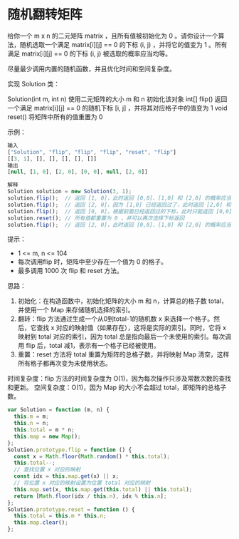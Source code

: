 # 随机翻转矩阵

给你一个 m x n 的二元矩阵 matrix ，且所有值被初始化为 0 。请你设计一个算法，随机选取一个满足 matrix[i][j] == 0 的下标 (i, j) ，并将它的值变为 1 。所有满足 matrix[i][j] == 0 的下标 (i, j) 被选取的概率应当均等。

尽量最少调用内置的随机函数，并且优化时间和空间复杂度。

实现 Solution 类：

Solution(int m, int n) 使用二元矩阵的大小 m 和 n 初始化该对象
int[] flip() 返回一个满足 matrix[i][j] == 0 的随机下标 [i, j] ，并将其对应格子中的值变为 1
void reset() 将矩阵中所有的值重置为 0

示例：

```js
输入
["Solution", "flip", "flip", "flip", "reset", "flip"]
[[3, 1], [], [], [], [], []]
输出
[null, [1, 0], [2, 0], [0, 0], null, [2, 0]]

解释
Solution solution = new Solution(3, 1);
solution.flip();  // 返回 [1, 0]，此时返回 [0,0]、[1,0] 和 [2,0] 的概率应当相同
solution.flip();  // 返回 [2, 0]，因为 [1,0] 已经返回过了，此时返回 [2,0] 和 [0,0] 的概率应当相同
solution.flip();  // 返回 [0, 0]，根据前面已经返回过的下标，此时只能返回 [0,0]
solution.reset(); // 所有值都重置为 0 ，并可以再次选择下标返回
solution.flip();  // 返回 [2, 0]，此时返回 [0,0]、[1,0] 和 [2,0] 的概率应当相同
```

提示：

- 1 <= m, n <= 104
- 每次调用flip 时，矩阵中至少存在一个值为 0 的格子。
- 最多调用 1000 次 flip 和 reset 方法。

思路：
1. 初始化：在构造函数中，初始化矩阵的大小 m 和 n，计算总的格子数 total，并使用一个 Map 来存储随机选择的索引。
2. 翻转：flip 方法通过生成一个从0到total-1的随机数 x 来选择一个格子。然后，它查找 x 对应的映射值（如果存在），这将是实际的索引。同时，它将 x 映射到 total 对应的索引，因为 total 总是指向最后一个未使用的索引。每次调用 flip 后，total 减1，表示有一个格子已经被使用。
3. 重置：reset 方法将 total 重置为矩阵的总格子数，并将映射 Map 清空，这样所有格子都再次变为未使用状态。

时间复杂度：flip 方法的时间复杂度为 O(1)，因为每次操作只涉及常数次数的查找和更新。
空间复杂度：O(1)，因为 Map 的大小不会超过 total，即矩阵的总格子数。

```js
var Solution = function (m, n) {
  this.m = m;
  this.n = n;
  this.total = m * n;
  this.map = new Map();
};
Solution.prototype.flip = function () {
  const x = Math.floor(Math.random() * this.total);
  this.total--;
  // 查找位置 x 对应的映射
  const idx = this.map.get(x) || x;
  // 将位置 x 对应的映射设置为位置 total 对应的映射
  this.map.set(x, this.map.get(this.total) || this.total);
  return [Math.floor(idx / this.n), idx % this.n];
};
Solution.prototype.reset = function () {
  this.total = this.m * this.n;
  this.map.clear();
};
```
